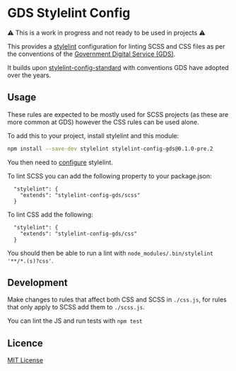 # GDS Stylelint Config

⚠ This is a work in progress and not ready to be used in projects ⚠️

This provides a [stylelint](https://stylelint.io/) configuration for linting
SCSS and CSS files as per the conventions of the [Government Digital Service
(GDS)](https://www.gov.uk/government/organisations/government-digital-service).

It builds upon [stylelint-config-standard][] with conventions GDS have adopted
over the years.

[stylelint-config-standard]: https://github.com/stylelint/stylelint-config-standard

## Usage

These rules are expected to be mostly used for SCSS projects (as these are more
common at GDS) however the CSS rules can be used alone.

To add this to your project, install stylelint and this module:

```bash
npm install --save-dev stylelint stylelint-config-gds@0.1.0-pre.2
```

You then need to [configure](https://stylelint.io/user-guide/configure)
stylelint.

To lint SCSS you can add the following property to your package.json:

```
  "stylelint": {
    "extends": "stylelint-config-gds/scss"
  }
```

To lint CSS add the following:

```
  "stylelint": {
    "extends": "stylelint-config-gds/css"
  }
```

You should then be able to run a lint with
`node_modules/.bin/stylelint '**/*.(s)?css'`.

## Development

Make changes to rules that affect both CSS and SCSS in `./css.js`, for rules
that only apply to SCSS add them to `./scss.js`.

You can lint the JS and run tests with `npm test`

## Licence

[MIT License](LICENCE)
